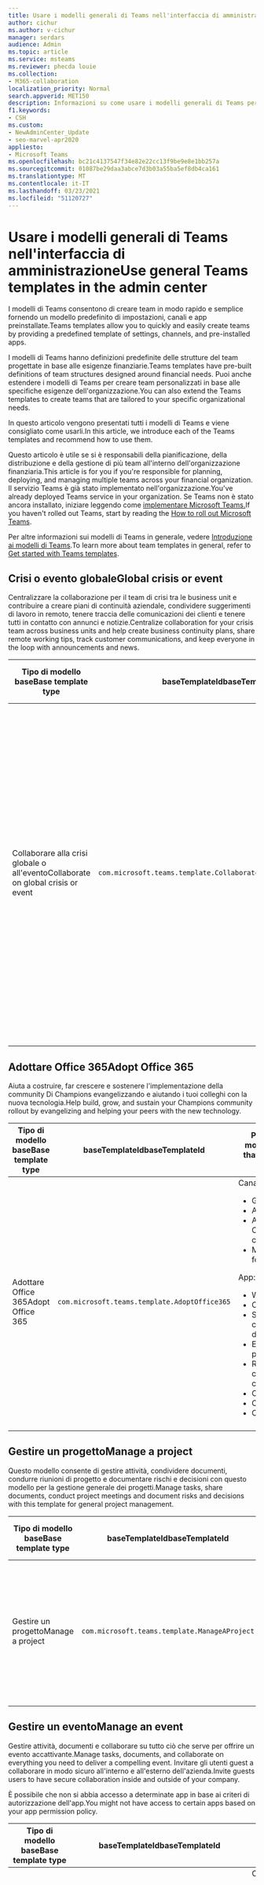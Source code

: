 ```yaml
---
title: Usare i modelli generali di Teams nell'interfaccia di amministrazione
author: cichur
ms.author: v-cichur
manager: serdars
audience: Admin
ms.topic: article
ms.service: msteams
ms.reviewer: phecda louie
ms.collection:
- M365-collaboration
localization_priority: Normal
search.appverid: MET150
description: Informazioni su come usare i modelli generali di Teams per creare strutture del team fornendo impostazioni predefinite, canali e app preinstallato tramite l'interfaccia di amministrazione.
f1.keywords:
- CSH
ms.custom:
- NewAdminCenter_Update
- seo-marvel-apr2020
appliesto:
- Microsoft Teams
ms.openlocfilehash: bc21c4137547f34e82e22cc13f9be9e8e1bb257a
ms.sourcegitcommit: 01087be29daa3abce7d3b03a55ba5ef8db4ca161
ms.translationtype: MT
ms.contentlocale: it-IT
ms.lasthandoff: 03/23/2021
ms.locfileid: "51120727"
---
```

# <a name="use-general-teams-templates-in-the-admin-center"></a><span data-ttu-id="5c461-103">Usare i modelli generali di Teams nell'interfaccia di amministrazione</span><span class="sxs-lookup"><span data-stu-id="5c461-103">Use general Teams templates in the admin center</span></span>

<span data-ttu-id="5c461-104">I modelli di Teams consentono di creare team in modo rapido e semplice fornendo un modello predefinito di impostazioni, canali e app preinstallate.</span><span class="sxs-lookup"><span data-stu-id="5c461-104">Teams templates allow you to quickly and easily create teams by providing a predefined template of settings, channels, and pre-installed apps.</span></span>

<span data-ttu-id="5c461-105">I modelli di Teams hanno definizioni predefinite delle strutture del team progettate in base alle esigenze finanziarie.</span><span class="sxs-lookup"><span data-stu-id="5c461-105">Teams templates have pre-built definitions of team structures designed around financial needs.</span></span> <span data-ttu-id="5c461-106">Puoi anche estendere i modelli di Teams per creare team personalizzati in base alle specifiche esigenze dell'organizzazione.</span><span class="sxs-lookup"><span data-stu-id="5c461-106">You can also extend the Teams templates to create teams that are tailored to your specific organizational needs.</span></span>

<span data-ttu-id="5c461-107">In questo articolo vengono presentati tutti i modelli di Teams e viene consigliato come usarli.</span><span class="sxs-lookup"><span data-stu-id="5c461-107">In this article, we introduce each of the Teams templates and recommend how to use them.</span></span>

<span data-ttu-id="5c461-108">Questo articolo è utile se si è responsabili della pianificazione, della distribuzione e della gestione di più team all'interno dell'organizzazione finanziaria.</span><span class="sxs-lookup"><span data-stu-id="5c461-108">This article is for you if you're responsible for planning, deploying, and managing multiple teams across your financial organization.</span></span> <span data-ttu-id="5c461-109">Il servizio Teams è già stato implementato nell'organizzazione.</span><span class="sxs-lookup"><span data-stu-id="5c461-109">You've already deployed Teams service in your organization.</span></span> <span data-ttu-id="5c461-110">Se Teams non è stato ancora installato, iniziare leggendo come [implementare Microsoft Teams.](./deploy-overview.md)</span><span class="sxs-lookup"><span data-stu-id="5c461-110">If you haven't rolled out Teams, start by reading the [How to roll out Microsoft Teams](./deploy-overview.md).</span></span>

<span data-ttu-id="5c461-111">Per altre informazioni sui modelli di Teams in generale, vedere [Introduzione ai modelli di Teams](get-started-with-teams-templates-in-the-admin-console.md).</span><span class="sxs-lookup"><span data-stu-id="5c461-111">To learn more about team templates in general, refer to [Get started with Teams templates](get-started-with-teams-templates-in-the-admin-console.md).</span></span>

## <a name="global-crisis-or-event"></a><span data-ttu-id="5c461-112">Crisi o evento globale</span><span class="sxs-lookup"><span data-stu-id="5c461-112">Global crisis or event</span></span>

<span data-ttu-id="5c461-113">Centralizzare la collaborazione per il team di crisi tra le business unit e contribuire a creare piani di continuità aziendale, condividere suggerimenti di lavoro in remoto, tenere traccia delle comunicazioni dei clienti e tenere tutti in contatto con annunci e notizie.</span><span class="sxs-lookup"><span data-stu-id="5c461-113">Centralize collaboration for your crisis team across business units and help create business continuity plans, share remote working tips, track customer communications, and keep everyone in the loop with announcements and news.</span></span>

| <span data-ttu-id="5c461-114">Tipo di modello base</span><span class="sxs-lookup"><span data-stu-id="5c461-114">Base template type</span></span> |<span data-ttu-id="5c461-115">baseTemplateId</span><span class="sxs-lookup"><span data-stu-id="5c461-115">baseTemplateId</span></span>| <span data-ttu-id="5c461-116">Proprietà incluse nel modello base</span><span class="sxs-lookup"><span data-stu-id="5c461-116">Properties that come with this base template</span></span> |
| ------------------ |--|----------------------------------------------------------|
| <span data-ttu-id="5c461-117">Collaborare alla crisi globale o all'evento</span><span class="sxs-lookup"><span data-stu-id="5c461-117">Collaborate on global crisis or event</span></span> |`com.microsoft.teams.template.CollaborateOnAGlobalCrisisOrEvent` |<span data-ttu-id="5c461-118">Canali:</span><span class="sxs-lookup"><span data-stu-id="5c461-118">Channels:</span></span> <ul><li><span data-ttu-id="5c461-119">Generale</span><span class="sxs-lookup"><span data-stu-id="5c461-119">General</span></span><li><span data-ttu-id="5c461-120">Annunci</span><span class="sxs-lookup"><span data-stu-id="5c461-120">Announcements</span></span></li><li><span data-ttu-id="5c461-121">Notizie del mondo</span><span class="sxs-lookup"><span data-stu-id="5c461-121">World news</span></span></li><li><span data-ttu-id="5c461-122">Continuità aziendale</span><span class="sxs-lookup"><span data-stu-id="5c461-122">Business continuity</span></span></li><li><span data-ttu-id="5c461-123">Comms esterni</span><span class="sxs-lookup"><span data-stu-id="5c461-123">External comms</span></span></li><li><span data-ttu-id="5c461-124">Richiesta di approvazione</span><span class="sxs-lookup"><span data-stu-id="5c461-124">Approvals request</span></span></li><li><span data-ttu-id="5c461-125">Lavorare in remoto</span><span class="sxs-lookup"><span data-stu-id="5c461-125">Remote working</span></span></li><li><span data-ttu-id="5c461-126">Messaggi interni</span><span class="sxs-lookup"><span data-stu-id="5c461-126">Internal comms</span></span></li><li><span data-ttu-id="5c461-127">Comms esterni</span><span class="sxs-lookup"><span data-stu-id="5c461-127">External comms</span></span></li><li><span data-ttu-id="5c461-128">Reclami dei clienti</span><span class="sxs-lookup"><span data-stu-id="5c461-128">Customer complaints</span></span></li><li><span data-ttu-id="5c461-129">Complimenti</span><span class="sxs-lookup"><span data-stu-id="5c461-129">Kudos</span></span></li><li><span data-ttu-id="5c461-130">Aggiornamento per dirigenti</span><span class="sxs-lookup"><span data-stu-id="5c461-130">Executive update</span></span></li></ul><span data-ttu-id="5c461-131">App:</span><span class="sxs-lookup"><span data-stu-id="5c461-131">Apps:</span></span> <ul><li><span data-ttu-id="5c461-132">Complimento</span><span class="sxs-lookup"><span data-stu-id="5c461-132">Praise</span></span></li><li><span data-ttu-id="5c461-133">Wiki</span><span class="sxs-lookup"><span data-stu-id="5c461-133">Wiki</span></span></li><li><span data-ttu-id="5c461-134">Sito Web</span><span class="sxs-lookup"><span data-stu-id="5c461-134">Website</span></span></li><li><span data-ttu-id="5c461-135">Programmazione</span><span class="sxs-lookup"><span data-stu-id="5c461-135">Planner</span></span></li></ul>|
||||

## <a name="adopt-office-365"></a><span data-ttu-id="5c461-136">Adottare Office 365</span><span class="sxs-lookup"><span data-stu-id="5c461-136">Adopt Office 365</span></span>

<span data-ttu-id="5c461-137">Aiuta a costruire, far crescere e sostenere l'implementazione della community Di Champions evangelizzando e aiutando i tuoi colleghi con la nuova tecnologia.</span><span class="sxs-lookup"><span data-stu-id="5c461-137">Help build, grow, and sustain your Champions community rollout by evangelizing and helping your peers with the new technology.</span></span>

| <span data-ttu-id="5c461-138">Tipo di modello base</span><span class="sxs-lookup"><span data-stu-id="5c461-138">Base template type</span></span> |<span data-ttu-id="5c461-139">baseTemplateId</span><span class="sxs-lookup"><span data-stu-id="5c461-139">baseTemplateId</span></span>| <span data-ttu-id="5c461-140">Proprietà incluse nel modello base</span><span class="sxs-lookup"><span data-stu-id="5c461-140">Properties that come with this base template</span></span> |
| ------------------|--|-----------------------------------------------------------|
| <span data-ttu-id="5c461-141">Adottare Office 365</span><span class="sxs-lookup"><span data-stu-id="5c461-141">Adopt Office 365</span></span> | `com.microsoft.teams.template.AdoptOffice365` |  <span data-ttu-id="5c461-142">Canali:</span><span class="sxs-lookup"><span data-stu-id="5c461-142">Channels:</span></span> <ul><li><span data-ttu-id="5c461-143">Generale</span><span class="sxs-lookup"><span data-stu-id="5c461-143">General</span></span></li> <li><span data-ttu-id="5c461-144">Annunci</span><span class="sxs-lookup"><span data-stu-id="5c461-144">Announcements</span></span></li> <li><span data-ttu-id="5c461-145">Angolo Champions</span><span class="sxs-lookup"><span data-stu-id="5c461-145">Champions corner</span></span></li> <li><span data-ttu-id="5c461-146">Moduli del team</span><span class="sxs-lookup"><span data-stu-id="5c461-146">Team forms</span></span></li></ul> <span data-ttu-id="5c461-147">App:</span><span class="sxs-lookup"><span data-stu-id="5c461-147">Apps:</span></span> <ul><li><span data-ttu-id="5c461-148">Wiki</span><span class="sxs-lookup"><span data-stu-id="5c461-148">Wiki</span></span></li>  <li><span data-ttu-id="5c461-149">Calendario</span><span class="sxs-lookup"><span data-stu-id="5c461-149">Calendar</span></span></li><li><span data-ttu-id="5c461-150">Sviluppo di competenze</span><span class="sxs-lookup"><span data-stu-id="5c461-150">Skills development</span></span></li><li><span data-ttu-id="5c461-151">Elaborazione dei prestiti</span><span class="sxs-lookup"><span data-stu-id="5c461-151">Loan processing</span></span></li><li><span data-ttu-id="5c461-152">Reclami dei clienti</span><span class="sxs-lookup"><span data-stu-id="5c461-152">Customer complaints</span></span></li><li><span data-ttu-id="5c461-153">Complimenti</span><span class="sxs-lookup"><span data-stu-id="5c461-153">Kudos</span></span></li><li><span data-ttu-id="5c461-154">Cose divertenti</span><span class="sxs-lookup"><span data-stu-id="5c461-154">Fun stuff</span></span></li><li><span data-ttu-id="5c461-155">Conformità</span><span class="sxs-lookup"><span data-stu-id="5c461-155">Compliance</span></span></li></ul>|
||||

## <a name="manage-a-project"></a><span data-ttu-id="5c461-156">Gestire un progetto</span><span class="sxs-lookup"><span data-stu-id="5c461-156">Manage a project</span></span>

<span data-ttu-id="5c461-157">Questo modello consente di gestire attività, condividere documenti, condurre riunioni di progetto e documentare rischi e decisioni con questo modello per la gestione generale dei progetti.</span><span class="sxs-lookup"><span data-stu-id="5c461-157">Manage tasks, share documents, conduct project meetings and document risks and decisions with this template for general project management.</span></span>

| <span data-ttu-id="5c461-158">Tipo di modello base</span><span class="sxs-lookup"><span data-stu-id="5c461-158">Base template type</span></span>| <span data-ttu-id="5c461-159">baseTemplateId</span><span class="sxs-lookup"><span data-stu-id="5c461-159">baseTemplateId</span></span>| <span data-ttu-id="5c461-160">Proprietà incluse nel modello base</span><span class="sxs-lookup"><span data-stu-id="5c461-160">Properties that come with this base template</span></span> |
| ------------------|--|-----------------------------------------------------------|
| <span data-ttu-id="5c461-161">Gestire un progetto</span><span class="sxs-lookup"><span data-stu-id="5c461-161">Manage a project</span></span>| `com.microsoft.teams.template.ManageAProject`  | <span data-ttu-id="5c461-162">Canali:</span><span class="sxs-lookup"><span data-stu-id="5c461-162">Channels:</span></span> <ul><li><span data-ttu-id="5c461-163">Generale</span><span class="sxs-lookup"><span data-stu-id="5c461-163">General</span></span></li> <li><span data-ttu-id="5c461-164">Annunci</span><span class="sxs-lookup"><span data-stu-id="5c461-164">Announcements</span></span></li> <li><span data-ttu-id="5c461-165">Risorse</span><span class="sxs-lookup"><span data-stu-id="5c461-165">Resources</span></span></li> <li><span data-ttu-id="5c461-166">Pianificazione</span><span class="sxs-lookup"><span data-stu-id="5c461-166">Planning</span></span></li></ul> <span data-ttu-id="5c461-167">App:</span><span class="sxs-lookup"><span data-stu-id="5c461-167">Apps:</span></span><ul><li><span data-ttu-id="5c461-168">Wiki</span><span class="sxs-lookup"><span data-stu-id="5c461-168">Wiki</span></span></li><li><span data-ttu-id="5c461-169">OneNote</span><span class="sxs-lookup"><span data-stu-id="5c461-169">OneNote</span></span></li><li><span data-ttu-id="5c461-170">Programmazione</span><span class="sxs-lookup"><span data-stu-id="5c461-170">Planner</span></span></li><li><span data-ttu-id="5c461-171">Elenchi</span><span class="sxs-lookup"><span data-stu-id="5c461-171">Lists</span></span></li> </ul> |
||||

## <a name="manage-an-event"></a><span data-ttu-id="5c461-172">Gestire un evento</span><span class="sxs-lookup"><span data-stu-id="5c461-172">Manage an event</span></span>

<span data-ttu-id="5c461-173">Gestire attività, documenti e collaborare su tutto ciò che serve per offrire un evento accattivante.</span><span class="sxs-lookup"><span data-stu-id="5c461-173">Manage tasks, documents, and collaborate on everything you need to deliver a compelling event.</span></span> <span data-ttu-id="5c461-174">Invitare gli utenti guest a collaborare in modo sicuro all'interno e all'esterno dell'azienda.</span><span class="sxs-lookup"><span data-stu-id="5c461-174">Invite guests users to have secure collaboration inside and outside of your company.</span></span>

<span data-ttu-id="5c461-175">È possibile che non si abbia accesso a determinate app in base ai criteri di autorizzazione dell'app.</span><span class="sxs-lookup"><span data-stu-id="5c461-175">You might not have access to certain apps based on your app permission policy.</span></span>

| <span data-ttu-id="5c461-176">Tipo di modello base</span><span class="sxs-lookup"><span data-stu-id="5c461-176">Base template type</span></span> | <span data-ttu-id="5c461-177">baseTemplateId</span><span class="sxs-lookup"><span data-stu-id="5c461-177">baseTemplateId</span></span>| <span data-ttu-id="5c461-178">Proprietà incluse nel modello base</span><span class="sxs-lookup"><span data-stu-id="5c461-178">Properties that come with this base template</span></span> |
| ------------------ |--|-----------------------------------------------------------|
| <span data-ttu-id="5c461-179">Gestire un evento</span><span class="sxs-lookup"><span data-stu-id="5c461-179">Manage an event</span></span>| `com.microsoft.teams.template.ManageAnEvent` | <span data-ttu-id="5c461-180">Canali:</span><span class="sxs-lookup"><span data-stu-id="5c461-180">Channels:</span></span> <ul><li><span data-ttu-id="5c461-181">Generale</span><span class="sxs-lookup"><span data-stu-id="5c461-181">General</span></span></li> <li><span data-ttu-id="5c461-182">Annunci</span><span class="sxs-lookup"><span data-stu-id="5c461-182">Announcements</span></span></li> <li><span data-ttu-id="5c461-183">Budget</span><span class="sxs-lookup"><span data-stu-id="5c461-183">Budget</span></span></li> <li><span data-ttu-id="5c461-184">Contenuto</span><span class="sxs-lookup"><span data-stu-id="5c461-184">Content</span></span></li><li><span data-ttu-id="5c461-185">Logistica</span><span class="sxs-lookup"><span data-stu-id="5c461-185">Logistics</span></span></li> <li><span data-ttu-id="5c461-186">Pianificazione</span><span class="sxs-lookup"><span data-stu-id="5c461-186">Planning</span></span></li> <li> <span data-ttu-id="5c461-187">Marketing e pubbliche relazioni</span><span class="sxs-lookup"><span data-stu-id="5c461-187">Marketing and PR</span></span></li></ul> <span data-ttu-id="5c461-188">App:</span><span class="sxs-lookup"><span data-stu-id="5c461-188">Apps:</span></span><ul><li><span data-ttu-id="5c461-189">Wiki</span><span class="sxs-lookup"><span data-stu-id="5c461-189">Wiki</span></span></li><li><span data-ttu-id="5c461-190">Sito Web</span><span class="sxs-lookup"><span data-stu-id="5c461-190">Website</span></span></li> <li><span data-ttu-id="5c461-191">YouTube</span><span class="sxs-lookup"><span data-stu-id="5c461-191">YouTube</span></span></li> <li><span data-ttu-id="5c461-192">Programmazione</span><span class="sxs-lookup"><span data-stu-id="5c461-192">Planner</span></span></li> <li><span data-ttu-id="5c461-193">OneNote</span><span class="sxs-lookup"><span data-stu-id="5c461-193">OneNote</span></span></li></ul> |
||||

## <a name="onboard-employees"></a><span data-ttu-id="5c461-194">Dipendenti a bordo</span><span class="sxs-lookup"><span data-stu-id="5c461-194">Onboard employees</span></span>

<span data-ttu-id="5c461-195">Migliorare la cultura e semplificare l'onboarding dei dipendenti con questo team centrale per risorse, domande e un po' di divertimento.</span><span class="sxs-lookup"><span data-stu-id="5c461-195">Improve your culture and streamline your employee onboarding with this central team for resources, questions, and a bit of fun.</span></span>

| <span data-ttu-id="5c461-196">Tipo di modello base</span><span class="sxs-lookup"><span data-stu-id="5c461-196">Base template type</span></span> |<span data-ttu-id="5c461-197">baseTemplateId</span><span class="sxs-lookup"><span data-stu-id="5c461-197">baseTemplateId</span></span>| <span data-ttu-id="5c461-198">Proprietà incluse nel modello base</span><span class="sxs-lookup"><span data-stu-id="5c461-198">Properties that come with this base template</span></span> |
| ------------------|--|-----------------------------------------------------------|
|<span data-ttu-id="5c461-199">Dipendenti a bordo</span><span class="sxs-lookup"><span data-stu-id="5c461-199">Onboard employees</span></span>|`com.microsoft.teams.template.OnboardEmployees`  | <span data-ttu-id="5c461-200">Canali:</span><span class="sxs-lookup"><span data-stu-id="5c461-200">Channels:</span></span> <ul><li><span data-ttu-id="5c461-201">Generale</span><span class="sxs-lookup"><span data-stu-id="5c461-201">General</span></span></li> <li><span data-ttu-id="5c461-202">Annunci</span><span class="sxs-lookup"><span data-stu-id="5c461-202">Announcements</span></span></li> <li><span data-ttu-id="5c461-203">Chat dei dipendenti</span><span class="sxs-lookup"><span data-stu-id="5c461-203">Employee chat</span></span></li> <li><span data-ttu-id="5c461-204">Formazione</span><span class="sxs-lookup"><span data-stu-id="5c461-204">Training</span></span></li></ul><span data-ttu-id="5c461-205">App:</span><span class="sxs-lookup"><span data-stu-id="5c461-205">Apps:</span></span><ul><li><span data-ttu-id="5c461-206">Wiki</span><span class="sxs-lookup"><span data-stu-id="5c461-206">Wiki</span></span></li><li><span data-ttu-id="5c461-207">Community</span><span class="sxs-lookup"><span data-stu-id="5c461-207">Communities</span></span></li><li><span data-ttu-id="5c461-208">Programmazione</span><span class="sxs-lookup"><span data-stu-id="5c461-208">Planner</span></span></li></ul>|
||||

## <a name="organize-a-help-desk"></a><span data-ttu-id="5c461-209">Organizzare un help desk</span><span class="sxs-lookup"><span data-stu-id="5c461-209">Organize a help desk</span></span>

<span data-ttu-id="5c461-210">Collaborare alla documentazione, ai criteri e ai processi che supportano l'helpdesk.</span><span class="sxs-lookup"><span data-stu-id="5c461-210">Collaborate on documentation, policy, and processes that support your helpdesk.</span></span> <span data-ttu-id="5c461-211">Integrare il sistema di ticket esistente o usare il modello per gestire le richieste.</span><span class="sxs-lookup"><span data-stu-id="5c461-211">Integrate your existing ticketing system or use our template to manage requests.</span></span>

| <span data-ttu-id="5c461-212">Tipo di modello base</span><span class="sxs-lookup"><span data-stu-id="5c461-212">Base template type</span></span> |<span data-ttu-id="5c461-213">baseTemplateId</span><span class="sxs-lookup"><span data-stu-id="5c461-213">baseTemplateId</span></span>| <span data-ttu-id="5c461-214">Proprietà incluse nel modello base</span><span class="sxs-lookup"><span data-stu-id="5c461-214">Properties that come with this base template</span></span> |
| ------------------|--|------------------------------------------------------------|
|<span data-ttu-id="5c461-215">Organizzare l'help desk</span><span class="sxs-lookup"><span data-stu-id="5c461-215">Organize help desk</span></span>|`com.microsoft.teams.template.OrganizeHelpDesk`| <span data-ttu-id="5c461-216">Canali:</span><span class="sxs-lookup"><span data-stu-id="5c461-216">Channels:</span></span><ul><li><span data-ttu-id="5c461-217">Generale</span><span class="sxs-lookup"><span data-stu-id="5c461-217">General</span></span></li><li><span data-ttu-id="5c461-218">Annunci</span><span class="sxs-lookup"><span data-stu-id="5c461-218">Announcements</span></span></li><li><span data-ttu-id="5c461-219">Domande frequenti</span><span class="sxs-lookup"><span data-stu-id="5c461-219">FAQ</span></span></li></ul><span data-ttu-id="5c461-220">App:</span><span class="sxs-lookup"><span data-stu-id="5c461-220">Apps:</span></span><ul><li><span data-ttu-id="5c461-221">Wiki</span><span class="sxs-lookup"><span data-stu-id="5c461-221">Wiki</span></span></li><li><span data-ttu-id="5c461-222">OneNote</span><span class="sxs-lookup"><span data-stu-id="5c461-222">OneNote</span></span></li><li><span data-ttu-id="5c461-223">Programmazione</span><span class="sxs-lookup"><span data-stu-id="5c461-223">Planner</span></span> </li><li><span data-ttu-id="5c461-224">Complimento</span><span class="sxs-lookup"><span data-stu-id="5c461-224">Praise</span></span> </li></ul> |
||||